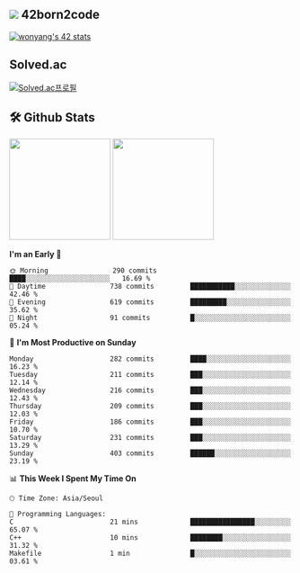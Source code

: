 
## <img src="https://img.shields.io/badge/-000000?style=flat&logo=42&logoColor=white"> 42born2code
[![wonyang's 42 stats](https://badge42.vercel.app/api/v2/cl5nhe5b6007809kydha7ht42/stats?cursusId=21&coalitionId=88)](https://profile.intra.42.fr/users/wonyang)

## Solved.ac
[![Solved.ac프로필](http://mazassumnida.wtf/api/v2/generate_badge?boj=bennyws)](https://solved.ac/bennyws)

## 🛠️ Github Stats
<p>
  <img height="180em" src="https://github-readme-stats-veggie-garden.vercel.app/api?username=gemstoneyang&show_icons=true&include_all_commits=true&bg_color=30,e96443,904e95&title_color=fff&text_color=fff">
  <img height="180em" src="https://github-readme-stats-veggie-garden.vercel.app/api/top-langs/?username=gemstoneyang&layout=compact&bg_color=30,e96443,904e95&title_color=fff&text_color=fff">
</p>

<!--START_SECTION:waka-->
**I'm an Early 🐤** 

```text
🌞 Morning                290 commits         ████░░░░░░░░░░░░░░░░░░░░░   16.69 % 
🌆 Daytime                738 commits         ███████████░░░░░░░░░░░░░░   42.46 % 
🌃 Evening                619 commits         █████████░░░░░░░░░░░░░░░░   35.62 % 
🌙 Night                  91 commits          █░░░░░░░░░░░░░░░░░░░░░░░░   05.24 % 
```
📅 **I'm Most Productive on Sunday** 

```text
Monday                   282 commits         ████░░░░░░░░░░░░░░░░░░░░░   16.23 % 
Tuesday                  211 commits         ███░░░░░░░░░░░░░░░░░░░░░░   12.14 % 
Wednesday                216 commits         ███░░░░░░░░░░░░░░░░░░░░░░   12.43 % 
Thursday                 209 commits         ███░░░░░░░░░░░░░░░░░░░░░░   12.03 % 
Friday                   186 commits         ███░░░░░░░░░░░░░░░░░░░░░░   10.70 % 
Saturday                 231 commits         ███░░░░░░░░░░░░░░░░░░░░░░   13.29 % 
Sunday                   403 commits         ██████░░░░░░░░░░░░░░░░░░░   23.19 % 
```


📊 **This Week I Spent My Time On** 

```text
🕑︎ Time Zone: Asia/Seoul

💬 Programming Languages: 
C                        21 mins             ████████████████░░░░░░░░░   65.07 % 
C++                      10 mins             ████████░░░░░░░░░░░░░░░░░   31.32 % 
Makefile                 1 min               █░░░░░░░░░░░░░░░░░░░░░░░░   03.61 % 
```


<!--END_SECTION:waka-->
